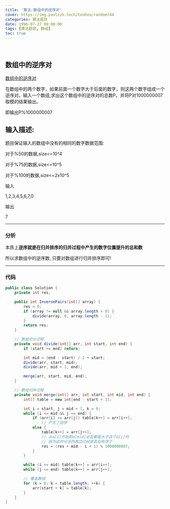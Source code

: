 ```yaml
---
title: '算法:数组中的逆序对'
cover: https://img.paulzzh.tech/touhou/random?44
categories: 算法题目
date: 1996-07-27 08:00:00
tags: [算法题目, 数组]
toc: true
---
```


<br/>

<!--more-->

## 数组中的逆序对

[数组中的逆序对](https://www.nowcoder.com/practice/96bd6684e04a44eb80e6a68efc0ec6c5?tpId=13&tqId=11188&tPage=2&rp=1&ru=%2Fta%2Fcoding-interviews&qru=%2Fta%2Fcoding-interviews%2Fquestion-ranking)

在数组中的两个数字，如果前面一个数字大于后面的数字，则这两个数字组成一个逆序对。输入一个数组,求出这个数组中的逆序对的总数P。并将P对1000000007取模的结果输出。 

即输出P%1000000007

## 输入描述:

题目保证输入的数组中没有的相同的数字数据范围:

对于%50的数据,size<=10^4

对于%75的数据,size<=10^5

对于%100的数据,size<=2x10^5

输入

1,2,3,4,5,6,7,0

输出

7

****

### 分析

本质上**逆序就是在归并排序的归并过程中产生的数字位置提升的总和数**

所以求数组中的逆序数, 只要对数组进行归并排序即可!

****

### 代码

```java
public class Solution {
    private int res;

    public int InversePairs(int[] array) {
        res = 0;
        if (array != null && array.length > 0) {
            divide(array, 0, array.length - 1);
        }
        return res;
    }

    // 数组切分过程
    private void divide(int[] arr, int start, int end) {
        if (start >= end) return;

        int mid = (end - start) / 2 + start;
        divide(arr, start, mid);
        divide(arr, mid + 1, end);

        merge(arr, start, mid, end);
    }

    // 数组归并过程
    private void merge(int[] arr, int start, int mid, int end) {
        int[] table = new int[end - start + 1];

        int i = start, j = mid + 1, k = 0;
        while (i <= mid && j <= end) {
            if (arr[i] <= arr[j]) table[k++] = arr[i++];
                // 产生了逆序
            else {
                table[k++] = arr[j++];
                // 从a[i]开始到a[mid]必定都是大于这个a[j]的
                // 因为此时分治的两边已经是各自有序了
                res = (res + mid - i + 1) % 1000000007;
            }
        }

        while (i <= mid) table[k++] = arr[i++];
        while (j <= end) table[k++] = arr[j++];

        // 覆盖数组
        for (k = 0; k < table.length; ++k) {
            arr[start + k] = table[k];
        }
    }
}
```

